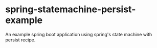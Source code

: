 # spring-statemachine-persist-example
An example spring boot application using spring's state machine with persist recipe.
